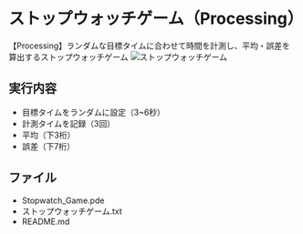 # ストップウォッチゲーム（Processing）
【Processing】ランダムな目標タイムに合わせて時間を計測し、平均・誤差を算出するストップウォッチゲーム
![ストップウォッチゲーム](https://user-images.githubusercontent.com/84171334/188277036-8aaedf98-6d07-450c-8f55-4d986df8194e.jpg)

## 実行内容
- 目標タイムをランダムに設定（3~6秒）
- 計測タイムを記録（3回）
- 平均（下3桁）
- 誤差（下7桁）

## ファイル
- Stopwatch_Game.pde
- ストップウォッチゲーム.txt
- README.md
